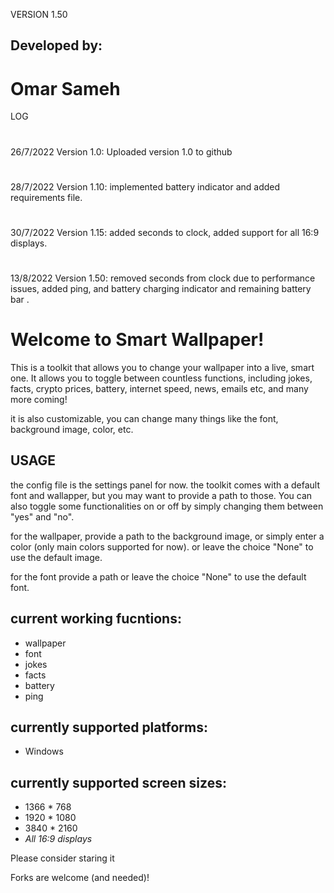 VERSION 1.50

## Developed by:
# Omar Sameh 

LOG
#
26/7/2022 Version 1.0: Uploaded version 1.0 to github
#
28/7/2022 Version 1.10: implemented battery indicator and added requirements file. 
#
30/7/2022 Version 1.15: added seconds to clock, added support for all 16:9 displays.
#
13/8/2022 Version 1.50: removed seconds from clock due to performance issues, added ping, and battery charging indicator and remaining battery bar .
#
# Welcome to Smart Wallpaper! 


This is a toolkit that allows you to change your wallpaper  into a live, smart one. It allows you to toggle between countless functions, including jokes, facts, crypto prices, battery, internet speed, news, emails etc, and many more coming!

it is also customizable, you can change many things like the font, background image, color, etc.


## USAGE

the config file is the settings panel for now.
the toolkit comes with a default font and wallapper, but you may want to provide a path to those. You can also toggle some functionalities on or off by simply changing them between "yes" and "no".

for the wallpaper, provide a path to the background image, or simply enter a color (only main colors supported for now). or leave the choice "None" to use the default image.

for the font provide a path or leave the choice "None" to use the default font.



## current working fucntions:
  * wallpaper
  * font
  * jokes
  * facts
  * battery
  * ping

## currently supported platforms:
 
  * Windows


## currently supported screen sizes:

  * 1366 * 768
  * 1920 * 1080
  * 3840 * 2160
  * _All 16:9 displays_


Please consider staring it

Forks are welcome (and needed)! 
